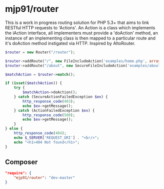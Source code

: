 # mjp91/router
This is a work in progress routing solution for PHP 5.3+ that aims to link RESTful HTTP requests to 'Actions'. An Action 
is a class which implements the iAction interface, all implementers must provide a 'doAction' method, an instance of an 
implementing class is then mapped to a particular route and it's doAction method instigated via HTTP. Inspired by AltoRouter.

```php
$router = new Router("/router");

$router->addRoute("/", new FileIncludeAction('examples/home.php', array(AbstractAction::GET)));
$router->addRoute("/about", new SecureFileIncludeAction('examples/about.php', array(AbstractAction::GET, AbstractAction::POST)));

$matchAction = $router->match();

if (isset($matchAction)) {
    try {
        $matchAction->doAction();
    } catch (SecureActionFailedException $ex) {
        http_response_code(403);
        echo $ex->getMessage();
    } catch (ActionFailedException $ex) {
        http_response_code(500);
        echo $ex->getMessage();
    }
} else {
    http_response_code(404);
    echo $_SERVER['REQUEST_URI'] . "<br/>";
    echo "<h1>404 Not found</h1>";
}
```

## Composer

```json
"require": {
    "mjp91/router": "dev-master"
}
```